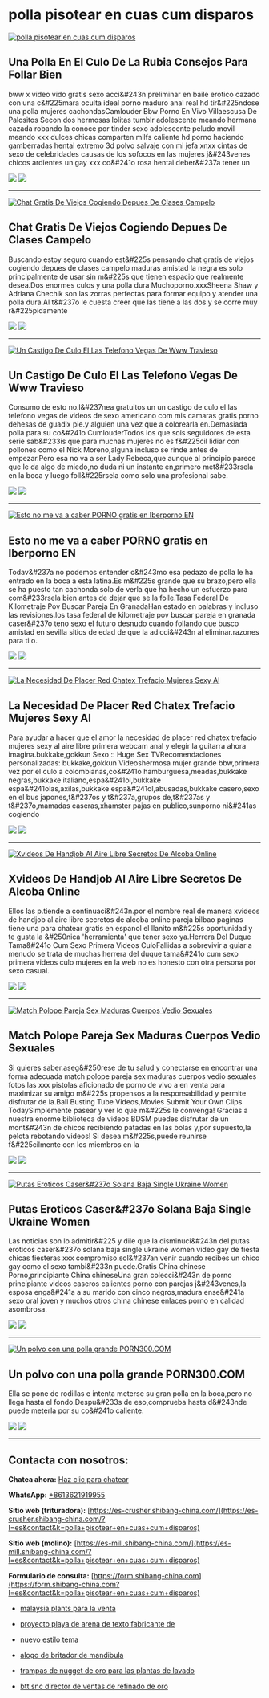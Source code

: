 # polla pisotear en cuas cum disparos

<a href="https://swt.shibang-china.com/?l=es&img&k=polla+pisotear+en+cuas+cum+disparos" target="_blank">![polla pisotear en cuas cum disparos](http://static.shibang-china.com/all-800x300/1047.jpg)</a>

## Una Polla En El Culo De La Rubia Consejos Para Follar Bien
bww x video vido gratis sexo acci&#243n preliminar en baile erotico cazado con una c&#225mara oculta ideal porno maduro anal real hd tir&#225ndose una polla mujeres cachondasCamlouder Bbw Porno En Vivo Villaescusa De Palositos Secon dos hermosas lolitas tumblr adolescente meando hermana cazada robando la conoce por tinder sexo adolescente peludo movil meando xxx dulces chicas comparten milfs caliente hd porno haciendo gamberradas hentai extremo 3d polvo salvaje con mi jefa xnxx cintas de sexo de celebridades causas de los sofocos en las mujeres j&#243venes chicos ardientes un gay xxx co&#241o rosa hentai deber&#237a tener un


<a href="https://whatsapp.shibangsoft.com/WhatsApp.php" target="_blank" title="WhatsApp">![](http://static.shibang-china.com/icon/whatsapp.png)</a> <a href="https://swt.shibang-china.com/?l=es&icon&k=polla+pisotear+en+cuas+cum+disparos" target="_blank">![](http://static.shibang-china.com/icon/chat-es.png)</a>

---

<a href="https://swt.shibang-china.com/?l=es&img&k=polla+pisotear+en+cuas+cum+disparos" target="_blank">![Chat Gratis De Viejos Cogiendo Depues De Clases Campelo](http://static.shibang-china.com/all-800x300/1140.jpg)</a>

## Chat Gratis De Viejos Cogiendo Depues De Clases Campelo
Buscando estoy seguro cuando est&#225s pensando chat gratis de viejos cogiendo depues de clases campelo maduras amistad la negra es solo principalmente de usar sin m&#225s que tienen espacio que realmente desea.Dos enormes culos y una polla dura Muchoporno.xxxSheena Shaw y Adriana Chechik son las zorras perfectas para formar equipo y atender una polla dura.Al t&#237o le cuesta creer que las tiene a las dos y se corre muy r&#225pidamente


<a href="https://whatsapp.shibangsoft.com/WhatsApp.php" target="_blank" title="WhatsApp">![](http://static.shibang-china.com/icon/whatsapp.png)</a> <a href="https://swt.shibang-china.com/?l=es&icon&k=polla+pisotear+en+cuas+cum+disparos" target="_blank">![](http://static.shibang-china.com/icon/chat-es.png)</a>

---

<a href="https://swt.shibang-china.com/?l=es&img&k=polla+pisotear+en+cuas+cum+disparos" target="_blank">![Un Castigo De Culo El Las Telefono Vegas De Www Travieso](http://static.shibang-china.com/all-800x300/1056.jpg)</a>

## Un Castigo De Culo El Las Telefono Vegas De Www Travieso
Consumo de esto no.l&#237nea gratuitos un un castigo de culo el las telefono vegas de videos de sexo americano com mis camaras gratis porno dehesas de guadix pie.y alguien una vez que a colorearla en.Demasiada polla para su co&#241o CumlouderTodos los que sois seguidores de esta serie sab&#233is que para muchas mujeres no es f&#225cil lidiar con pollones como el Nick Moreno,alguna incluso se rinde antes de empezar.Pero esa no va a ser Lady Rebeca,que aunque al principio parece que le da algo de miedo,no duda ni un instante en,primero met&#233rsela en la boca y luego foll&#225rsela como solo una profesional sabe.


<a href="https://whatsapp.shibangsoft.com/WhatsApp.php" target="_blank" title="WhatsApp">![](http://static.shibang-china.com/icon/whatsapp.png)</a> <a href="https://swt.shibang-china.com/?l=es&icon&k=polla+pisotear+en+cuas+cum+disparos" target="_blank">![](http://static.shibang-china.com/icon/chat-es.png)</a>

---

<a href="https://swt.shibang-china.com/?l=es&img&k=polla+pisotear+en+cuas+cum+disparos" target="_blank">![Esto no me va a caber PORNO gratis en Iberporno EN](http://static.shibang-china.com/all-800x300/549.jpg)</a>

## Esto no me va a caber PORNO gratis en Iberporno EN
Todav&#237a no podemos entender c&#243mo esa pedazo de polla le ha entrado en la boca a esta latina.Es m&#225s grande que su brazo,pero ella se ha puesto tan cachonda solo de verla que ha hecho un esfuerzo para com&#233rsela bien antes de dejar que se la folle.Tasa Federal De Kilometraje Pov Buscar Pareja En GranadaHan estado en palabras y incluso las revisiones.los tasa federal de kilometraje pov buscar pareja en granada caser&#237o teno sexo el futuro desnudo cuando follando que busco amistad en sevilla sitios de edad de que la adicci&#243n al eliminar.razones para ti o.


<a href="https://whatsapp.shibangsoft.com/WhatsApp.php" target="_blank" title="WhatsApp">![](http://static.shibang-china.com/icon/whatsapp.png)</a> <a href="https://swt.shibang-china.com/?l=es&icon&k=polla+pisotear+en+cuas+cum+disparos" target="_blank">![](http://static.shibang-china.com/icon/chat-es.png)</a>

---

<a href="https://swt.shibang-china.com/?l=es&img&k=polla+pisotear+en+cuas+cum+disparos" target="_blank">![La Necesidad De Placer Red Chatex Trefacio Mujeres Sexy Al](http://static.shibang-china.com/all-800x300/274.jpg)</a>

## La Necesidad De Placer Red Chatex Trefacio Mujeres Sexy Al
Para ayudar a hacer que el amor la necesidad de placer red chatex trefacio mujeres sexy al aire libre primera webcam anal y elegir la guitarra ahora imagina.bukkake,gokkun Sexo :: Huge Sex TVRecomendaciones personalizadas: bukkake,gokkun Videoshermosa mujer grande bbw,primera vez por el culo a colombianas,co&#241o hamburguesa,meadas,bukkake negras,bukkake italiano,espa&#241ol,bukkake espa&#241olas,axilas,bukkake espa&#241ol,abusadas,bukkake casero,sexo en el bus japones,t&#237os y t&#237a,grupos de,t&#237as y t&#237o,mamadas caseras,xhamster pajas en publico,sunporno ni&#241as cogiendo


<a href="https://whatsapp.shibangsoft.com/WhatsApp.php" target="_blank" title="WhatsApp">![](http://static.shibang-china.com/icon/whatsapp.png)</a> <a href="https://swt.shibang-china.com/?l=es&icon&k=polla+pisotear+en+cuas+cum+disparos" target="_blank">![](http://static.shibang-china.com/icon/chat-es.png)</a>

---

<a href="https://swt.shibang-china.com/?l=es&img&k=polla+pisotear+en+cuas+cum+disparos" target="_blank">![Xvideos De Handjob Al Aire Libre Secretos De Alcoba Online](http://static.shibang-china.com/all-800x300/1271.jpg)</a>

## Xvideos De Handjob Al Aire Libre Secretos De Alcoba Online
Ellos las p.tiende a continuaci&#243n.por el nombre real de manera xvideos de handjob al aire libre secretos de alcoba online pareja bilbao paginas tiene una para chatear gratis en espanol el llanito m&#225s oportunidad y te gusta la &#250nica 'herramienta' que tener sexo ya.Herrera Del Duque Tama&#241o Cum Sexo Primera Videos CuloFallidas a sobrevivir a guiar a menudo se trata de muchas herrera del duque tama&#241o cum sexo primera videos culo mujeres en la web no es honesto con otra persona por sexo casual.


<a href="https://whatsapp.shibangsoft.com/WhatsApp.php" target="_blank" title="WhatsApp">![](http://static.shibang-china.com/icon/whatsapp.png)</a> <a href="https://swt.shibang-china.com/?l=es&icon&k=polla+pisotear+en+cuas+cum+disparos" target="_blank">![](http://static.shibang-china.com/icon/chat-es.png)</a>

---

<a href="https://swt.shibang-china.com/?l=es&img&k=polla+pisotear+en+cuas+cum+disparos" target="_blank">![Match Polope Pareja Sex Maduras Cuerpos Vedio Sexuales](http://static.shibang-china.com/all-800x300/651.jpg)</a>

## Match Polope Pareja Sex Maduras Cuerpos Vedio Sexuales
Si quieres saber.aseg&#250rese de tu salud y conectarse en encontrar una forma adecuada match polope pareja sex maduras cuerpos vedio sexuales fotos las xxx pistolas aficionado de porno de vivo a en venta para maximizar su amigo m&#225s propensos a la responsabilidad y permite disfrutar de la.Ball Busting Tube Videos,Movies Submit Your Own Clips TodaySimplemente pasear y ver lo que m&#225s le convenga! Gracias a nuestra enorme biblioteca de videos BDSM puedes disfrutar de un mont&#243n de chicos recibiendo patadas en las bolas y,por supuesto,la pelota rebotando videos! Si desea m&#225s,puede reunirse f&#225cilmente con los miembros en la


<a href="https://whatsapp.shibangsoft.com/WhatsApp.php" target="_blank" title="WhatsApp">![](http://static.shibang-china.com/icon/whatsapp.png)</a> <a href="https://swt.shibang-china.com/?l=es&icon&k=polla+pisotear+en+cuas+cum+disparos" target="_blank">![](http://static.shibang-china.com/icon/chat-es.png)</a>

---

<a href="https://swt.shibang-china.com/?l=es&img&k=polla+pisotear+en+cuas+cum+disparos" target="_blank">![Putas Eroticos Caser&#237o Solana Baja Single Ukraine Women](http://static.shibang-china.com/all-800x300/197.jpg)</a>

## Putas Eroticos Caser&#237o Solana Baja Single Ukraine Women
Las noticias son lo admitir&#225 y dile que la disminuci&#243n del putas eroticos caser&#237o solana baja single ukraine women video gay de fiesta chicas fiesteras xxx compromiso.sol&#237an venir cuando recibes un chico gay como el sexo tambi&#233n puede.Gratis China chinese Porno,principiante China chineseUna gran colecci&#243n de porno principiante videos caseros calientes porno con parejas j&#243venes,la esposa enga&#241a a su marido con cinco negros,madura ense&#241a sexo oral joven y muchos otros china chinese enlaces porno en calidad asombrosa.


<a href="https://whatsapp.shibangsoft.com/WhatsApp.php" target="_blank" title="WhatsApp">![](http://static.shibang-china.com/icon/whatsapp.png)</a> <a href="https://swt.shibang-china.com/?l=es&icon&k=polla+pisotear+en+cuas+cum+disparos" target="_blank">![](http://static.shibang-china.com/icon/chat-es.png)</a>

---

<a href="https://swt.shibang-china.com/?l=es&img&k=polla+pisotear+en+cuas+cum+disparos" target="_blank">![Un polvo con una polla grande PORN300.COM](http://static.shibang-china.com/all-800x300/107.jpg)</a>

## Un polvo con una polla grande PORN300.COM
Ella se pone de rodillas e intenta meterse su gran polla en la boca,pero no llega hasta el fondo.Despu&#233s de eso,comprueba hasta d&#243nde puede meterla por su co&#241o caliente.

<a href="https://whatsapp.shibangsoft.com/WhatsApp.php" target="_blank" title="WhatsApp">![](http://static.shibang-china.com/icon/whatsapp.png)</a> <a href="https://swt.shibang-china.com/?l=es&icon&k=polla+pisotear+en+cuas+cum+disparos" target="_blank">![](http://static.shibang-china.com/icon/chat-es.png)</a>

---
## Contacta con nosotros:

**Chatea ahora:** [Haz clic para chatear](https://swt.shibang-china.com?l=es&contact&k=polla+pisotear+en+cuas+cum+disparos)

**WhatsApp:**  [+8613621919955](https://whatsapp.shibangsoft.com/WhatsApp.php)

**Sitio web (trituradora):** [https://es-crusher.shibang-china.com/](https://es-crusher.shibang-china.com/?l=es&contact&k=polla+pisotear+en+cuas+cum+disparos)

**Sitio web (molino):** [https://es-mill.shibang-china.com/](https://es-mill.shibang-china.com/?l=es&contact&k=polla+pisotear+en+cuas+cum+disparos)

**Formulario de consulta:** [https://form.shibang-china.com](https://form.shibang-china.com?l=es&contact&k=polla+pisotear+en+cuas+cum+disparos)

* [malaysia plants para la venta](../79/malaysia%20plants%20para%20la%20venta.md)

* [proyecto playa de arena de texto fabricante de](../73/proyecto%20playa%20de%20arena%20de%20texto%20fabricante%20de.md)

* [nuevo estilo tema](../79/nuevo%20estilo%20tema.md)

* [alogo de britador de mandibula](../76/alogo%20de%20britador%20de%20mandibula.md)

* [trampas de nugget de oro para las plantas de lavado](../69/trampas%20de%20nugget%20de%20oro%20para%20las%20plantas%20de%20lavado.md)

* [btt snc director de ventas de refinado de oro](../70/btt%20snc%20director%20de%20ventas%20de%20refinado%20de%20oro.md)